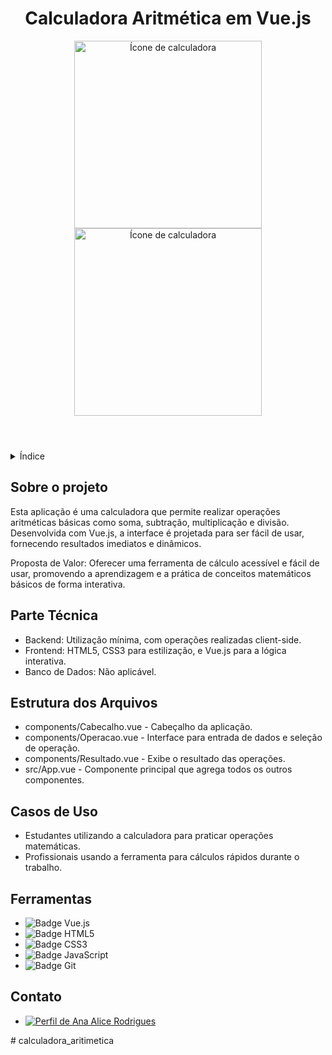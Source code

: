 <!DOCTYPE html>
<html lang="pt-br">
<head>
    <meta charset="UTF-8">
    <meta name="viewport" content="width=device-width, initial-scale=1.0">
    <meta name="description" content="Uma calculadora aritmética simples e intuitiva construída com Vue.js">
    <meta name="keywords" content="Vue.js, Calculadora, Aritmética, WebApp">
    <meta name="author" content="Ana Alice Rodrigues">
</head>
<body>

<header>
    <h1>Calculadora Aritmética em Vue.js</h1>
    <img src="../calculadora_aritmetica/public/img/01.png" alt="Ícone de calculadora" width="300" height="auto">
    <img src="../calculadora_aritmetica/public/img/02.png" alt="Ícone de calculadora" width="300" height="auto">
</header>

<details>
    <summary>Índice</summary>
    <ol>
        <li><a href="#sobre-o-projeto">Sobre o projeto</a></li>
        <li><a href="#parte-tecnica">Parte Técnica</a></li>
        <li><a href="#estrutura-dos-arquivos">Estrutura dos Arquivos</a></li>
        <li><a href="#casos-de-uso">Casos de Uso</a></li>
        <li><a href="#ferramentas">Ferramentas</a></li>
        <li><a href="#contato">Contato</a></li>
    </ol>
</details>

<section id="sobre-o-projeto">
    <h2>Sobre o projeto</h2>
    <p>
        Esta aplicação é uma calculadora que permite realizar operações aritméticas básicas como soma, subtração, multiplicação e divisão. Desenvolvida com Vue.js, a interface é projetada para ser fácil de usar, fornecendo resultados imediatos e dinâmicos.
    </p>
    <p>
        Proposta de Valor: Oferecer uma ferramenta de cálculo acessível e fácil de usar, promovendo a aprendizagem e a prática de conceitos matemáticos básicos de forma interativa.
    </p>
</section>

<section id="parte-tecnica">
    <h2>Parte Técnica</h2>
    <ul>
        <li>Backend: Utilização mínima, com operações realizadas client-side.</li>
        <li>Frontend: HTML5, CSS3 para estilização, e Vue.js para a lógica interativa.</li>
        <li>Banco de Dados: Não aplicável.</li>
    </ul>
</section>

<section id="estrutura-dos-arquivos">
    <h2>Estrutura dos Arquivos</h2>
    <ul>
        <li>components/Cabecalho.vue - Cabeçalho da aplicação.</li>
        <li>components/Operacao.vue - Interface para entrada de dados e seleção de operação.</li>
        <li>components/Resultado.vue - Exibe o resultado das operações.</li>
        <li>src/App.vue - Componente principal que agrega todos os outros componentes.</li>
    </ul>
</section>

<section id="casos-de-uso">
    <h2>Casos de Uso</h2>
    <ul>
      <li>Estudantes utilizando a calculadora para praticar operações matemáticas.</li>
      <li>Profissionais usando a ferramenta para cálculos rápidos durante o trabalho.</li>
    </ul>
</section>

<section id="ferramentas">
    <h2>Ferramentas</h2>
    <ul>
        <li><img src="https://img.shields.io/badge/Vue.js-4FC08D?style=for-the-badge&logo=vue.js&logoColor=white" alt="Badge Vue.js"></li>
        <li><img src="https://img.shields.io/badge/HTML-239120?style=for-the-badge&logo=html5&logoColor=white" alt="Badge HTML5"></li>
        <li><img src="https://img.shields.io/badge/CSS3-1572B6?style=for-the-badge&logo=css3&logoColor=white" alt="Badge CSS3"></li>
        <li><img src="https://img.shields.io/badge/JavaScript-F7DF1E?style=for-the-badge&logo=javascript&logoColor=black" alt="Badge JavaScript"></li>
        <li><img src="https://img.shields.io/badge/GIT-E44C30?style=for-the-badge&logo=git&logoColor=white" alt="Badge Git"></li>
    </ul>
</section>

<section id="contato">
    <h2>Contato</h2>
    <ul>
        <li><a href="https://linktr.ee/anaeanali5" target="_blank"><img src="https://img.shields.io/badge/Ana_Alice_Rodrigues-blue?style=for-the-badge" alt="Perfil de Ana Alice Rodrigues"></a></li>
    </ul>
</section>

</body>
</html>
# calculadora_aritimetica
